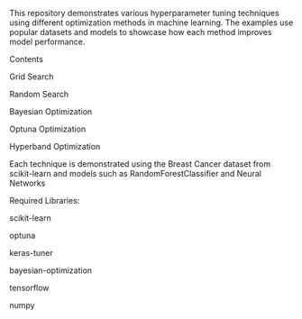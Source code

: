 This repository demonstrates various hyperparameter tuning techniques using different optimization methods in machine learning. The examples use popular datasets and models to showcase how each method improves model performance.

Contents

Grid Search

Random Search

Bayesian Optimization

Optuna Optimization

Hyperband Optimization

Each technique is demonstrated using the Breast Cancer dataset from scikit-learn and models such as RandomForestClassifier and Neural Networks

Required Libraries:

scikit-learn

optuna

keras-tuner

bayesian-optimization

tensorflow

numpy
